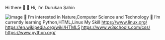 Hi there 👋
                                                    👋 Hi, I’m Durukan Şahin

![image](https://github.com/durukansahin/durukansahin/assets/156955364/0c809f09-6f63-4cd7-b615-b2e34d1ca8c0)
👀 I’m interested in Nature,Computer Science and Technology
🌱 I’m currently learning Python,HTML,Linux
My Skill
https://www.linux.org/ https://en.wikipedia.org/wiki/HTML5 https://www.w3schools.com/css/ https://www.python.org/




<!---
durukansahin/durukansahin is a ✨ special ✨ repository because its `README.md` (this file) appears on your GitHub profile.
You can click the Preview link to take a look at your changes.
--->
